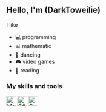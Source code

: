 ## Hello, I'm (DarkToweilie)

I like
- :computer: programming 
- :bar_chart: mathematic 
- :dancers: dancing 
- :video_game: video games 
- :closed_book: reading 

### My skills and tools
[<img align="left" alt="Matlab" width="26px" src="https://upload.wikimedia.org/wikipedia/commons/2/21/Matlab_Logo.png" />](https://www.mathworks.com/products/matlab.html)
[<img align="left" alt="C#" width="26px" src="https://upload.wikimedia.org/wikipedia/commons/thumb/0/0d/C_Sharp_wordmark.svg/1200px-C_Sharp_wordmark.svg.png" />](https://docs.microsoft.com/ru-ru/dotnet/csharp/)
[<img align="left" alt="C++" width="26px" src="https://upload.wikimedia.org/wikipedia/commons/thumb/1/18/ISO_C%2B%2B_Logo.svg/1200px-ISO_C%2B%2B_Logo.svg.png" />](https://docs.microsoft.com/ru-ru/cpp/?view=vs-2019)
